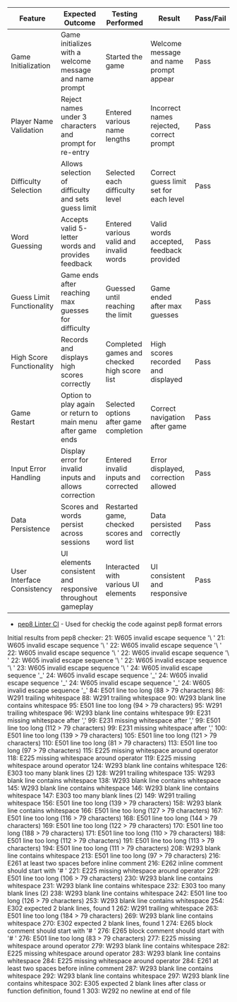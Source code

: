 | Feature                    | Expected Outcome                                                  | Testing Performed                                  | Result                                  | Pass/Fail |
|----------------------------|-------------------------------------------------------------------|----------------------------------------------------|-----------------------------------------|-----------|
| Game Initialization        | Game initializes with a welcome message and name prompt           | Started the game                                   | Welcome message and name prompt appear  | Pass      |
| Player Name Validation     | Reject names under 3 characters and prompt for re-entry           | Entered various name lengths                       | Incorrect names rejected, correct prompt | Pass      |
| Difficulty Selection       | Allows selection of difficulty and sets guess limit               | Selected each difficulty level                     | Correct guess limit set for each level   | Pass      |
| Word Guessing              | Accepts valid 5-letter words and provides feedback                 | Entered various valid and invalid words            | Valid words accepted, feedback provided  | Pass      |
| Guess Limit Functionality  | Game ends after reaching max guesses for difficulty               | Guessed until reaching the limit                   | Game ended after max guesses             | Pass      |
| High Score Functionality   | Records and displays high scores correctly                        | Completed games and checked high score list        | High scores recorded and displayed       | Pass      |
| Game Restart               | Option to play again or return to main menu after game ends       | Selected options after game completion             | Correct navigation after game            | Pass      |
| Input Error Handling       | Display error for invalid inputs and allows correction            | Entered invalid inputs and corrected               | Error displayed, correction allowed      | Pass      |
| Data Persistence           | Scores and words persist across sessions                          | Restarted game, checked scores and word list       | Data persisted correctly                 | Pass      |
| User Interface Consistency | UI elements consistent and responsive throughout gameplay         | Interacted with various UI elements                | UI consistent and responsive             | Pass      |

* [pep8 Linter CI](https://pep8ci.herokuapp.com/#) - Used for checkig the code against pep8 format errors

Initial results from pep8 checker:
21: W605 invalid escape sequence '\ '
21: W605 invalid escape sequence '\ '
22: W605 invalid escape sequence '\ '
22: W605 invalid escape sequence '\ '
22: W605 invalid escape sequence '\ '
22: W605 invalid escape sequence '\ '
22: W605 invalid escape sequence '\ '
23: W605 invalid escape sequence '\ '
24: W605 invalid escape sequence '\_'
24: W605 invalid escape sequence '\_'
24: W605 invalid escape sequence '\_'
24: W605 invalid escape sequence '\_'
24: W605 invalid escape sequence '\_'
84: E501 line too long (88 > 79 characters)
86: W291 trailing whitespace
88: W291 trailing whitespace
90: W293 blank line contains whitespace
95: E501 line too long (94 > 79 characters)
95: W291 trailing whitespace
96: W293 blank line contains whitespace
99: E231 missing whitespace after ','
99: E231 missing whitespace after ','
99: E501 line too long (112 > 79 characters)
99: E231 missing whitespace after ','
100: E501 line too long (139 > 79 characters)
105: E501 line too long (121 > 79 characters)
110: E501 line too long (81 > 79 characters)
113: E501 line too long (97 > 79 characters)
115: E225 missing whitespace around operator
118: E225 missing whitespace around operator
119: E225 missing whitespace around operator
124: W293 blank line contains whitespace
126: E303 too many blank lines (2)
128: W291 trailing whitespace
135: W293 blank line contains whitespace
138: W293 blank line contains whitespace
145: W293 blank line contains whitespace
146: W293 blank line contains whitespace
147: E303 too many blank lines (2)
149: W291 trailing whitespace
156: E501 line too long (139 > 79 characters)
158: W293 blank line contains whitespace
166: E501 line too long (127 > 79 characters)
167: E501 line too long (116 > 79 characters)
168: E501 line too long (144 > 79 characters)
169: E501 line too long (122 > 79 characters)
170: E501 line too long (188 > 79 characters)
171: E501 line too long (110 > 79 characters)
188: E501 line too long (112 > 79 characters)
191: E501 line too long (113 > 79 characters)
194: E501 line too long (111 > 79 characters)
208: W293 blank line contains whitespace
213: E501 line too long (97 > 79 characters)
216: E261 at least two spaces before inline comment
216: E262 inline comment should start with '# '
221: E225 missing whitespace around operator
229: E501 line too long (106 > 79 characters)
230: W293 blank line contains whitespace
231: W293 blank line contains whitespace
232: E303 too many blank lines (2)
238: W293 blank line contains whitespace
242: E501 line too long (126 > 79 characters)
253: W293 blank line contains whitespace
254: E302 expected 2 blank lines, found 1
262: W291 trailing whitespace
263: E501 line too long (184 > 79 characters)
269: W293 blank line contains whitespace
270: E302 expected 2 blank lines, found 1
274: E265 block comment should start with '# '
276: E265 block comment should start with '# '
276: E501 line too long (83 > 79 characters)
277: E225 missing whitespace around operator
279: W293 blank line contains whitespace
282: E225 missing whitespace around operator
283: W293 blank line contains whitespace
284: E225 missing whitespace around operator
284: E261 at least two spaces before inline comment
287: W293 blank line contains whitespace
292: W293 blank line contains whitespace
297: W293 blank line contains whitespace
302: E305 expected 2 blank lines after class or function definition, found 1
303: W292 no newline at end of file